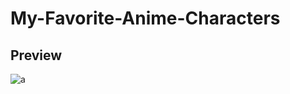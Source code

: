 # My-Favorite-Anime-Characters
## Preview
![a](https://user-images.githubusercontent.com/63496374/139363054-0db16db0-0f1f-4857-ba79-78bed4547dc5.PNG)
